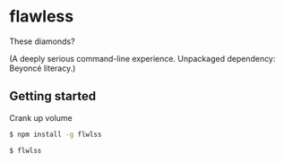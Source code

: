 flawless
========

These diamonds?

(A deeply serious command-line experience. Unpackaged dependency: Beyoncé literacy.)

## Getting started
Crank up volume

```bash
$ npm install -g flwlss

$ flwlss
```
